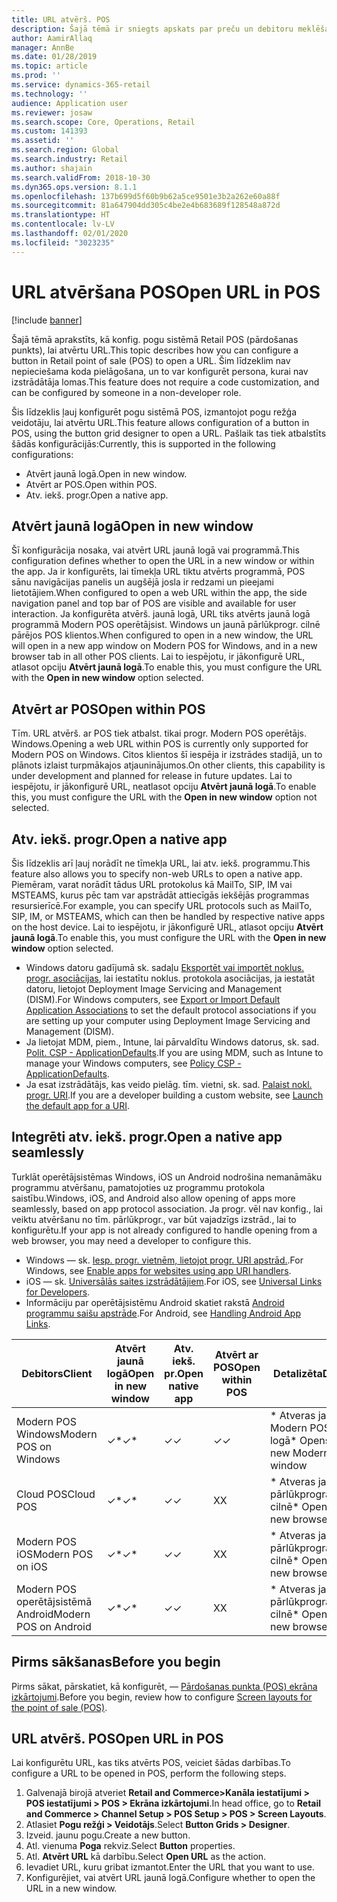 ```yaml
---
title: URL atvērš. POS
description: Šajā tēmā ir sniegts apskats par preču un debitoru meklēšanas funkcionalitātes uzlabojumiem programmā Dynamics 365 Commerce.
author: AamirAllaq
manager: AnnBe
ms.date: 01/28/2019
ms.topic: article
ms.prod: ''
ms.service: dynamics-365-retail
ms.technology: ''
audience: Application user
ms.reviewer: josaw
ms.search.scope: Core, Operations, Retail
ms.custom: 141393
ms.assetid: ''
ms.search.region: Global
ms.search.industry: Retail
ms.author: shajain
ms.search.validFrom: 2018-10-30
ms.dyn365.ops.version: 8.1.1
ms.openlocfilehash: 137b699d5f60b9b62a5ce9501e3b2a262e60a88f
ms.sourcegitcommit: 81a647904dd305c4be2e4b683689f128548a872d
ms.translationtype: HT
ms.contentlocale: lv-LV
ms.lasthandoff: 02/01/2020
ms.locfileid: "3023235"
---
```

# <a name="open-url-in-pos"></a><span data-ttu-id="70480-103">URL atvēršana POS</span><span class="sxs-lookup"><span data-stu-id="70480-103">Open URL in POS</span></span>

[!include [banner](includes/banner.md)]

<span data-ttu-id="70480-104">Šajā tēmā aprakstīts, kā konfig. pogu sistēmā Retail POS (pārdošanas punkts), lai atvērtu URL.</span><span class="sxs-lookup"><span data-stu-id="70480-104">This topic describes how you can configure a button in Retail point of sale (POS) to open a URL.</span></span> <span data-ttu-id="70480-105">Šim līdzeklim nav nepieciešama koda pielāgošana, un to var konfigurēt persona, kurai nav izstrādātāja lomas.</span><span class="sxs-lookup"><span data-stu-id="70480-105">This feature does not require a code customization, and can be configured by someone in a non-developer role.</span></span> 

<span data-ttu-id="70480-106">Šis līdzeklis ļauj konfigurēt pogu sistēmā POS, izmantojot pogu režģa veidotāju, lai atvērtu URL.</span><span class="sxs-lookup"><span data-stu-id="70480-106">This feature allows configuration of a button in POS, using the button grid designer to open a URL.</span></span> <span data-ttu-id="70480-107">Pašlaik tas tiek atbalstīts šādās konfigurācijās:</span><span class="sxs-lookup"><span data-stu-id="70480-107">Currently, this is supported in the following configurations:</span></span>

- <span data-ttu-id="70480-108">Atvērt jaunā logā.</span><span class="sxs-lookup"><span data-stu-id="70480-108">Open in new window.</span></span>
- <span data-ttu-id="70480-109">Atvērt ar POS.</span><span class="sxs-lookup"><span data-stu-id="70480-109">Open within POS.</span></span>
- <span data-ttu-id="70480-110">Atv. iekš. progr.</span><span class="sxs-lookup"><span data-stu-id="70480-110">Open a native app.</span></span>

## <a name="open-in-new-window"></a><span data-ttu-id="70480-111">Atvērt jaunā logā</span><span class="sxs-lookup"><span data-stu-id="70480-111">Open in new window</span></span>

<span data-ttu-id="70480-112">Šī konfigurācija nosaka, vai atvērt URL jaunā logā vai programmā.</span><span class="sxs-lookup"><span data-stu-id="70480-112">This configuration defines whether to open the URL in a new window or within the app.</span></span> <span data-ttu-id="70480-113">Ja ir konfigurēts, lai tīmekļa URL tiktu atvērts programmā, POS sānu navigācijas panelis un augšējā josla ir redzami un pieejami lietotājiem.</span><span class="sxs-lookup"><span data-stu-id="70480-113">When configured to open a web URL within the app, the side navigation panel and top bar of POS are visible and available for user interaction.</span></span> <span data-ttu-id="70480-114">Ja konfigurēta atvērš. jaunā logā, URL tiks atvērts jaunā logā programmā Modern POS operētājsist. Windows un jaunā pārlūkprogr. cilnē pārējos POS klientos.</span><span class="sxs-lookup"><span data-stu-id="70480-114">When configured to open in a new window, the URL will open in a new app window on Modern POS for Windows, and in a new browser tab in all other POS clients.</span></span> <span data-ttu-id="70480-115">Lai to iespējotu, ir jākonfigurē URL, atlasot opciju **Atvērt jaunā logā**.</span><span class="sxs-lookup"><span data-stu-id="70480-115">To enable this, you must configure the URL with the **Open in new window** option selected.</span></span>

## <a name="open-within-pos"></a><span data-ttu-id="70480-116">Atvērt ar POS</span><span class="sxs-lookup"><span data-stu-id="70480-116">Open within POS</span></span>

<span data-ttu-id="70480-117">Tīm. URL atvērš. ar POS tiek atbalst. tikai progr. Modern POS operētājs. Windows.</span><span class="sxs-lookup"><span data-stu-id="70480-117">Opening a web URL within POS is currently only supported for Modern POS on Windows.</span></span> <span data-ttu-id="70480-118">Citos klientos šī iespēja ir izstrādes stadijā, un to plānots izlaist turpmākajos atjauninājumos.</span><span class="sxs-lookup"><span data-stu-id="70480-118">On other clients, this capability is under development and planned for release in future updates.</span></span> <span data-ttu-id="70480-119">Lai to iespējotu, ir jākonfigurē URL, neatlasot opciju **Atvērt jaunā logā**.</span><span class="sxs-lookup"><span data-stu-id="70480-119">To enable this, you must configure the URL with the **Open in new window** option not selected.</span></span>

## <a name="open-a-native-app"></a><span data-ttu-id="70480-120">Atv. iekš. progr.</span><span class="sxs-lookup"><span data-stu-id="70480-120">Open a native app</span></span>

<span data-ttu-id="70480-121">Šis līdzeklis arī ļauj norādīt ne tīmekļa URL, lai atv. iekš. programmu.</span><span class="sxs-lookup"><span data-stu-id="70480-121">This feature also allows you to specify non-web URLs to open a native app.</span></span> <span data-ttu-id="70480-122">Piemēram, varat norādīt tādus URL protokolus kā MailTo, SIP, IM vai MSTEAMS, kurus pēc tam var apstrādāt attiecīgās iekšējās programmas resursierīcē.</span><span class="sxs-lookup"><span data-stu-id="70480-122">For example, you can specify URL protocols such as MailTo, SIP, IM, or MSTEAMS, which can then be handled by respective native apps on the host device.</span></span> <span data-ttu-id="70480-123">Lai to iespējotu, ir jākonfigurē URL, atlasot opciju **Atvērt jaunā logā**.</span><span class="sxs-lookup"><span data-stu-id="70480-123">To enable this, you must configure the URL with the **Open in new window** option selected.</span></span>

- <span data-ttu-id="70480-124">Windows datoru gadījumā sk. sadaļu [Eksportēt vai importēt noklus. progr. asociācijas](https://docs.microsoft.com/windows-hardware/manufacture/desktop/export-or-import-default-application-associations), lai iestatītu noklus. protokola asociācijas, ja iestatāt datoru, lietojot Deployment Image Servicing and Management (DISM).</span><span class="sxs-lookup"><span data-stu-id="70480-124">For Windows computers, see [Export or Import Default Application Associations](https://docs.microsoft.com/windows-hardware/manufacture/desktop/export-or-import-default-application-associations) to set the default protocol associations if you are setting up your computer using Deployment Image Servicing and Management (DISM).</span></span>
- <span data-ttu-id="70480-125">Ja lietojat MDM, piem., Intune, lai pārvaldītu Windows datorus, sk. sad. [Polit. CSP - ApplicationDefaults](https://docs.microsoft.com/windows/client-management/mdm/policy-csp-applicationdefaults).</span><span class="sxs-lookup"><span data-stu-id="70480-125">If you are using MDM, such as Intune to manage your Windows computers, see [Policy CSP - ApplicationDefaults](https://docs.microsoft.com/windows/client-management/mdm/policy-csp-applicationdefaults).</span></span>
- <span data-ttu-id="70480-126">Ja esat izstrādātājs, kas veido pielāg. tīm. vietni, sk. sad. [Palaist nokl. progr. URI](https://docs.microsoft.com/windows/uwp/launch-resume/launch-default-app).</span><span class="sxs-lookup"><span data-stu-id="70480-126">If you are a developer building a custom website, see [Launch the default app for a URI](https://docs.microsoft.com/windows/uwp/launch-resume/launch-default-app).</span></span>

## <a name="open-a-native-app-seamlessly"></a><span data-ttu-id="70480-127">Integrēti atv. iekš. progr.</span><span class="sxs-lookup"><span data-stu-id="70480-127">Open a native app seamlessly</span></span>

<span data-ttu-id="70480-128">Turklāt operētājsistēmas Windows, iOS un Android nodrošina nemanāmāku programmu atvēršanu, pamatojoties uz programmu protokola saistību.</span><span class="sxs-lookup"><span data-stu-id="70480-128">Windows, iOS, and Android also allow opening of apps more seamlessly, based on app protocol association.</span></span> <span data-ttu-id="70480-129">Ja progr. vēl nav konfig., lai veiktu atvēršanu no tīm. pārlūkprogr., var būt vajadzīgs izstrād., lai to konfigurētu.</span><span class="sxs-lookup"><span data-stu-id="70480-129">If your app is not already configured to handle opening from a web browser, you may need a developer to configure this.</span></span>

- <span data-ttu-id="70480-130">Windows — sk. [Iesp. progr. vietnēm, lietojot progr. URI apstrād.](https://docs.microsoft.com/windows/uwp/launch-resume/web-to-app-linking).</span><span class="sxs-lookup"><span data-stu-id="70480-130">For Windows, see [Enable apps for websites using app URI handlers](https://docs.microsoft.com/windows/uwp/launch-resume/web-to-app-linking).</span></span>
- <span data-ttu-id="70480-131">iOS — sk. [Universālās saites izstrādātājiem](https://developer.apple.com/ios/universal-links/).</span><span class="sxs-lookup"><span data-stu-id="70480-131">For iOS, see [Universal Links for Developers](https://developer.apple.com/ios/universal-links/).</span></span>
- <span data-ttu-id="70480-132">Informāciju par operētājsistēmu Android skatiet rakstā [Android programmu saišu apstrāde](https://developer.android.com/training/app-links/).</span><span class="sxs-lookup"><span data-stu-id="70480-132">For Android, see [Handling Android App Links](https://developer.android.com/training/app-links/).</span></span>

| <span data-ttu-id="70480-133">Debitors</span><span class="sxs-lookup"><span data-stu-id="70480-133">Client</span></span>                | <span data-ttu-id="70480-134">Atvērt jaunā logā</span><span class="sxs-lookup"><span data-stu-id="70480-134">Open in new window</span></span> | <span data-ttu-id="70480-135">Atv. iekš. pr.</span><span class="sxs-lookup"><span data-stu-id="70480-135">Open native app</span></span> | <span data-ttu-id="70480-136">Atvērt ar POS</span><span class="sxs-lookup"><span data-stu-id="70480-136">Open within POS</span></span> | <span data-ttu-id="70480-137">Detalizēta</span><span class="sxs-lookup"><span data-stu-id="70480-137">Details</span></span>                           |
|-----------------------|--------------------|-----------------|-----------------|-----------------------------------|
| <span data-ttu-id="70480-138">Modern POS Windows</span><span class="sxs-lookup"><span data-stu-id="70480-138">Modern POS on Windows</span></span> | <span data-ttu-id="70480-139">✓\*</span><span class="sxs-lookup"><span data-stu-id="70480-139">✓\*</span></span>                | <span data-ttu-id="70480-140">✓</span><span class="sxs-lookup"><span data-stu-id="70480-140">✓</span></span>               | <span data-ttu-id="70480-141">✓</span><span class="sxs-lookup"><span data-stu-id="70480-141">✓</span></span>              | <span data-ttu-id="70480-142">\* Atveras jaunā Modern POS logā</span><span class="sxs-lookup"><span data-stu-id="70480-142">\* Opens in new Modern POS window</span></span> |
| <span data-ttu-id="70480-143">Cloud POS</span><span class="sxs-lookup"><span data-stu-id="70480-143">Cloud POS</span></span>             | <span data-ttu-id="70480-144">✓\*</span><span class="sxs-lookup"><span data-stu-id="70480-144">✓\*</span></span>                | <span data-ttu-id="70480-145">✓</span><span class="sxs-lookup"><span data-stu-id="70480-145">✓</span></span>               | <span data-ttu-id="70480-146">X</span><span class="sxs-lookup"><span data-stu-id="70480-146">X</span></span>              | <span data-ttu-id="70480-147">\* Atveras jaunā pārlūkprogrammas cilnē</span><span class="sxs-lookup"><span data-stu-id="70480-147">\* Opens in new browser tab</span></span>        |
| <span data-ttu-id="70480-148">Modern POS iOS</span><span class="sxs-lookup"><span data-stu-id="70480-148">Modern POS on iOS</span></span>     | <span data-ttu-id="70480-149">✓\*</span><span class="sxs-lookup"><span data-stu-id="70480-149">✓\*</span></span>                | <span data-ttu-id="70480-150">✓</span><span class="sxs-lookup"><span data-stu-id="70480-150">✓</span></span>               | <span data-ttu-id="70480-151">X</span><span class="sxs-lookup"><span data-stu-id="70480-151">X</span></span>              | <span data-ttu-id="70480-152">\* Atveras jaunā pārlūkprogrammas cilnē</span><span class="sxs-lookup"><span data-stu-id="70480-152">\* Opens in new browser tab</span></span>        |
| <span data-ttu-id="70480-153">Modern POS operētājsistēmā Android</span><span class="sxs-lookup"><span data-stu-id="70480-153">Modern POS on Android</span></span> | <span data-ttu-id="70480-154">✓\*</span><span class="sxs-lookup"><span data-stu-id="70480-154">✓\*</span></span>                | <span data-ttu-id="70480-155">✓</span><span class="sxs-lookup"><span data-stu-id="70480-155">✓</span></span>               | <span data-ttu-id="70480-156">X</span><span class="sxs-lookup"><span data-stu-id="70480-156">X</span></span>              | <span data-ttu-id="70480-157">\* Atveras jaunā pārlūkprogrammas cilnē</span><span class="sxs-lookup"><span data-stu-id="70480-157">\* Opens in new browser tab</span></span>        |

## <a name="before-you-begin"></a><span data-ttu-id="70480-158">Pirms sākšanas</span><span class="sxs-lookup"><span data-stu-id="70480-158">Before you begin</span></span>

<span data-ttu-id="70480-159">Pirms sākat, pārskatiet, kā konfigurēt, — [Pārdošanas punkta (POS) ekrāna izkārtojumi](pos-screen-layouts.md).</span><span class="sxs-lookup"><span data-stu-id="70480-159">Before you begin, review how to configure [Screen layouts for the point of sale (POS)](pos-screen-layouts.md).</span></span>

## <a name="open-url-in-pos"></a><span data-ttu-id="70480-160">URL atvērš. POS</span><span class="sxs-lookup"><span data-stu-id="70480-160">Open URL in POS</span></span>

<span data-ttu-id="70480-161">Lai konfigurētu URL, kas tiks atvērts POS, veiciet šādas darbības.</span><span class="sxs-lookup"><span data-stu-id="70480-161">To configure a URL to be opened in POS, perform the following steps.</span></span>

1. <span data-ttu-id="70480-162">Galvenajā birojā atveriet **Retail and Commerce\>Kanāla iestatījumi \> POS iestatījumi \> POS \> Ekrāna izkārtojumi**.</span><span class="sxs-lookup"><span data-stu-id="70480-162">In head office, go to **Retail and Commerce \> Channel Setup \> POS Setup \> POS \> Screen Layouts**.</span></span>
2. <span data-ttu-id="70480-163">Atlasiet **Pogu režģi \> Veidotājs**.</span><span class="sxs-lookup"><span data-stu-id="70480-163">Select **Button Grids \> Designer**.</span></span>
3. <span data-ttu-id="70480-164">Izveid. jaunu pogu.</span><span class="sxs-lookup"><span data-stu-id="70480-164">Create a new button.</span></span>
4. <span data-ttu-id="70480-165">Atl. vienuma **Poga** rekviz.</span><span class="sxs-lookup"><span data-stu-id="70480-165">Select **Button** properties.</span></span>
5. <span data-ttu-id="70480-166">Atl. **Atvērt URL** kā darbību.</span><span class="sxs-lookup"><span data-stu-id="70480-166">Select **Open URL** as the action.</span></span>
6. <span data-ttu-id="70480-167">Ievadiet URL, kuru gribat izmantot.</span><span class="sxs-lookup"><span data-stu-id="70480-167">Enter the URL that you want to use.</span></span>
7. <span data-ttu-id="70480-168">Konfigurējiet, vai atvērt URL jaunā logā.</span><span class="sxs-lookup"><span data-stu-id="70480-168">Configure whether to open the URL in a new window.</span></span>
